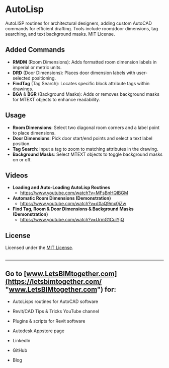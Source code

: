 # AutoLisp
AutoLISP routines for architectural designers, adding custom AutoCAD commands for efficient drafting. Tools include room/door dimensions, tag searching, and text background masks. MIT License.

## Added Commands

- **RMDM** (Room Dimensions): Adds formatted room dimension labels in imperial or metric units.
- **DRD** (Door Dimensions): Places door dimension labels with user-selected positioning.
- **FindTag** (Tag Search): Locates specific block attribute tags within drawings.
- **BGA** & **BGR** (Background Masks): Adds or removes background masks for MTEXT objects to enhance readability.

## Usage

- **Room Dimensions**: Select two diagonal room corners and a label point to place dimensions.
- **Door Dimensions**: Pick door start/end points and select a text label position.
- **Tag Search**: Input a tag to zoom to matching attributes in the drawing.
- **Background Masks**: Select MTEXT objects to toggle background masks on or off.

## Videos

- **Loading and Auto-Loading AutoLisp Routines**
  - https://www.youtube.com/watch?v=MFsBnHQIBGM
- **Automatic Room Dimensions (Demonstration)**
  - https://www.youtube.com/watch?v=dXaQ9mx0jZw 
- **Find Tag, Room & Door Dimensions & Background Masks (Demonstration)**
  - https://www.youtube.com/watch?v=UrmG1CulYjQ 

## License

Licensed under the [MIT License](LICENSE).
<br/>
<br/>

---

## Go to [www.LetsBIMtogether.com](https://letsbimtogether.com/ "www.LetsBIMtogether.com") for:

- AutoLisps routines for AutoCAD software

- Revit/CAD Tips & Tricks YouTube channel

- Plugins & scripts for Revit software

- Autodesk Appstore page

- LinkedIn

- GitHub

- Blog
